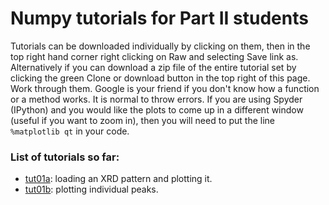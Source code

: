 # Numpy tutorials for Part II students
Tutorials can be downloaded individually by clicking on them, then in the
top right hand corner right clicking on Raw and selecting Save link as.
Alternatively if you can download a zip file of the entire tutorial set
by clicking the green Clone or download button in the top right of this
page. Work through them. Google is your friend if you don't know how a 
function or a method works. It is normal to throw errors. If you are using
Spyder (IPython) and you would like the plots to come up in a different
window (useful if you want to zoom in), then you will need to put the
line ```%matplotlib qt``` in your code.

### List of tutorials so far:
* [tut01a](../master/tut01a.py): loading an XRD pattern and plotting it.
* [tut01b](../master/tut01b.py): plotting individual peaks.
